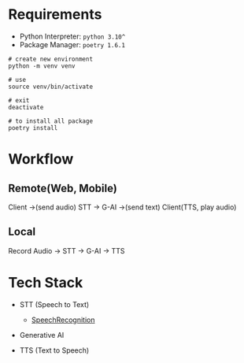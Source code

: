 # Requirements

- Python Interpreter: `python 3.10^`
- Package Manager: `poetry 1.6.1`

```shell
# create new environment
python -m venv venv

# use
source venv/bin/activate

# exit
deactivate

# to install all package
poetry install
```

# Workflow

## Remote(Web, Mobile)

Client ->(send audio) STT -> G-AI ->(send text) Client(TTS, play audio)

## Local

Record Audio -> STT -> G-AI -> TTS

# Tech Stack

- STT (Speech to Text)

  - [SpeechRecognition](https://github.com/Uberi/speech_recognition)

- Generative AI

- TTS (Text to Speech)
